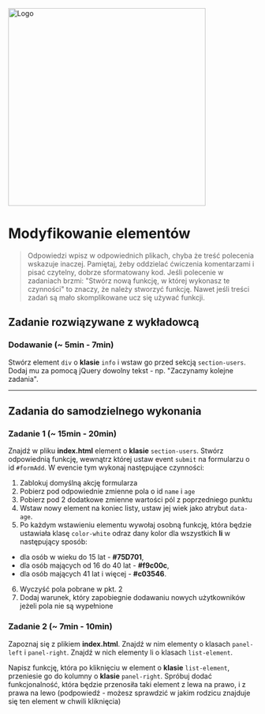 <img alt="Logo" src="http://coderslab.pl/svg/logo-coderslab.svg" width="400">

# Modyfikowanie elementów

> Odpowiedzi wpisz w odpowiednich plikach, chyba że treść polecenia wskazuje inaczej.
Pamiętaj, żeby oddzielać ćwiczenia komentarzami i pisać czytelny, dobrze sformatowany kod.
Jeśli  polecenie w zadaniach brzmi: "Stwórz nową funkcję, w której wykonasz te czynności" to znaczy, że
należy stworzyć funkcję. Nawet jeśli treści zadań są mało skomplikowane
ucz się używać funkcji.

## Zadanie rozwiązywane z wykładowcą

### Dodawanie (~ 5min - 7min)

Stwórz element ```div``` o **klasie** ```info``` i wstaw go przed sekcją ```section-users```. Dodaj mu za pomocą jQuery dowolny tekst - np. "Zaczynamy kolejne zadania".

-----------------------------------------------------------------------------------------------------

## Zadania do samodzielnego wykonania


### Zadanie 1 (~ 15min - 20min)

Znajdź w pliku **index.html** element o **klasie** ```section-users```. Stwórz odpowiednią funkcję, wewnątrz której ustaw event ```submit``` na formularzu o id ```#formAdd```.
W evencie tym wykonaj następujące czynności:

1. Zablokuj domyślną akcję formularza
2. Pobierz pod odpowiednie zmienne pola o id ```name``` i ```age```
3. Pobierz pod 2 dodatkowe zmienne wartości pól z poprzedniego punktu
4. Wstaw nowy element na koniec listy, ustaw jej wiek jako atrybut ```data-age```.
5. Po każdym wstawieniu elementu wywołaj osobną funkcję, która będzie ustawiała klasę ```color-white``` odraz dany kolor dla wszystkich **li** w następujący sposób:
  * dla osób w wieku do 15 lat - **#75D701**,
  * dla osób mających od 16 do 40 lat - **#f9c00c**,
  * dla osób mających 41 lat i więcej - **#c03546**.
6. Wyczyść pola pobrane w pkt. 2
7. Dodaj warunek, który zapobiegnie dodawaniu nowych użytkowników jeżeli pola nie są wypełnione

### Zadanie 2 (~ 7min - 10min)

Zapoznaj się z plikiem **index.html**. Znajdź w nim elementy o klasach ```panel-left``` i ```panel-right```. Znajdź w nich elementy li o klasach ```list-element```.

Napisz funkcję, która po kliknięciu w element o **klasie** ```list-element```, przeniesie go do kolumny o **klasie** ```panel-right```.
Spróbuj dodać funkcjonalność, która będzie przenosiła taki element z lewa na prawo, i z prawa na lewo (podpowiedź - możesz sprawdzić w jakim rodzicu znajduje się ten element w chwili kliknięcia)
